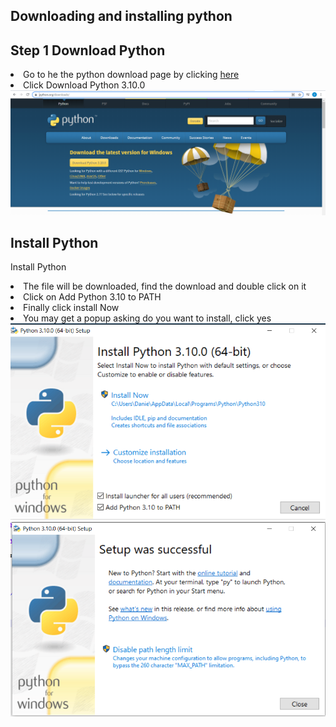 ## Downloading and installing python

## Step 1 Download Python
<li>Go to he the python download page by clicking <a href="https://www.python.org/downloads/">here</a></li>
<li>Click Download Python 3.10.0</li>
<img src="Python_1_1.png" class="img-responsive" alt="Download Python 3.10.0">


## Install Python
Install Python
<li>The file will be downloaded, find the download and double click on it</li>
<li>Click on Add Python 3.10 to PATH </li>
<li>Finally click install Now </li>
<li>You may get a popup asking do you want to install, click yes</li>
<img src="Python_1_2.png" class="img-responsive" alt="Add Python 3.10 to PATH and click install Now">
<img src="Python_1_3.png" alt="Add Python 3.10 to PATH and click install Now"> <br />
